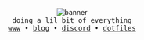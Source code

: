 <div align="center">
<img src="https://github.com/user-attachments/assets/d2bf5f4b-9299-42e1-ad16-4e5cbb5fcd30" alt="banner">
</div>

<div align='center'>
<samp>
doing a lil bit of everything <br>
<a href="https://nam.is-a.dev">www</a>  •  <a href="https://nam.is-a.dev/blog">blog</a>   •  <a href="https://discord.com/users/715825910611443722">discord</a>  •  <a href="https://github.com/namishh/crystal">dotfiles</a> 
</samp>
<div>
